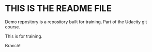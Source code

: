 # THIS IS THE README FILE

Demo repository is a repository built for training.  Part of the Udacity git course.

This is for training.

Branch!